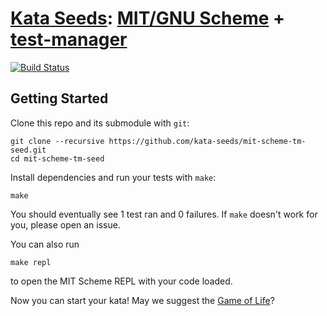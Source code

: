 # [Kata Seeds]: [MIT/GNU Scheme] + [test-manager]
[![Build Status](https://travis-ci.org/kata-seeds/mit-scheme-tm-seed.svg?branch=master)](https://travis-ci.org/kata-seeds/mit-scheme-tm-seed)

[Kata Seeds]: http://kata-seeds.github.io
[MIT/GNU Scheme]: http://www.gnu.org/software/mit-scheme/
[test-manager]: https://github.com/axch/test-manager

## Getting Started

Clone this repo and its submodule with `git`:

    git clone --recursive https://github.com/kata-seeds/mit-scheme-tm-seed.git
    cd mit-scheme-tm-seed

Install dependencies and run your tests with `make`:

    make

You should eventually see 1 test ran and 0 failures. If `make` doesn't work for you, please open an issue.

You can also run

    make repl

to open the MIT Scheme REPL with your code loaded.

Now you can start your kata! May we suggest the [Game of Life](http://en.wikipedia.org/wiki/Conway's_Game_of_Life)?
